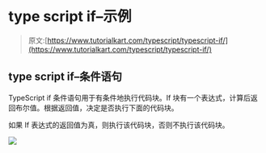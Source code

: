 # type script if–示例

> 原文:[https://www.tutorialkart.com/typescript/typescript-if/](https://www.tutorialkart.com/typescript/typescript-if/)

## type script if–条件语句

TypeScript if 条件语句用于有条件地执行代码块。If 块有一个表达式，计算后返回布尔值。根据返回值，决定是否执行下面的代码块。

如果 If 表达式的返回值为真，则执行该代码块，否则不执行该代码块。

[![](../Images/925da31b32d6bc3827932f6c8afb11bb.png)](https://www.tutorialkart.com/)